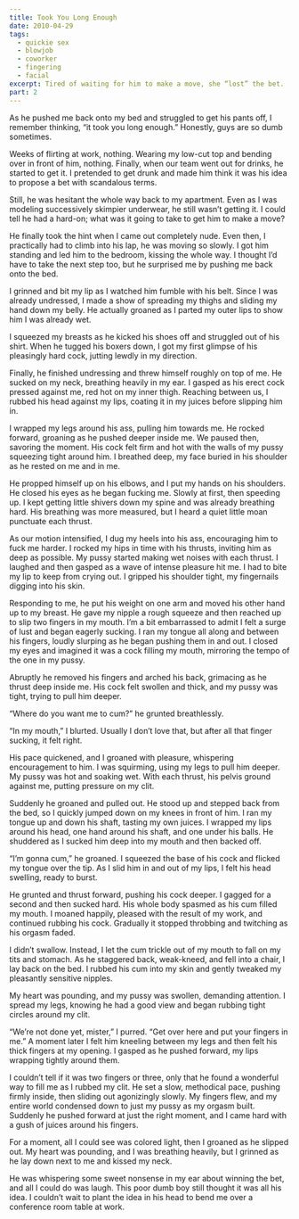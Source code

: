 ```yaml
---
title: Took You Long Enough
date: 2010-04-29
tags:
  - quickie sex
  - blowjob
  - coworker
  - fingering
  - facial
excerpt: Tired of waiting for him to make a move, she “lost” the bet.
part: 2
---
```


As he pushed me back onto my bed and struggled to get his pants off, I remember thinking, “it took you long enough.” Honestly, guys are so dumb sometimes.

Weeks of flirting at work, nothing. Wearing my low-cut top and bending over in front of him, nothing. Finally, when our team went out for drinks, he started to get it. I pretended to get drunk and made him think it was his idea to propose a bet with scandalous terms.

Still, he was hesitant the whole way back to my apartment. Even as I was modeling successively skimpier underwear, he still wasn’t getting it. I could tell he had a hard-on; what was it going to take to get him to make a move?

He finally took the hint when I came out completely nude. Even then, I practically had to climb into his lap, he was moving so slowly. I got him standing and led him to the bedroom, kissing the whole way. I thought I’d have to take the next step too, but he surprised me by pushing me back onto the bed.

I grinned and bit my lip as I watched him fumble with his belt. Since I was already undressed, I made a show of spreading my thighs and sliding my hand down my belly. He actually groaned as I parted my outer lips to show him I was already wet.

I squeezed my breasts as he kicked his shoes off and struggled out of his shirt. When he tugged his boxers down, I got my first glimpse of his pleasingly hard cock, jutting lewdly in my direction.

Finally, he finished undressing and threw himself roughly on top of me. He sucked on my neck, breathing heavily in my ear. I gasped as his erect cock pressed against me, red hot on my inner thigh. Reaching between us, I rubbed his head against my lips, coating it in my juices before slipping him in.

I wrapped my legs around his ass, pulling him towards me. He rocked forward, groaning as he pushed deeper inside me. We paused then, savoring the moment. His cock felt firm and hot with the walls of my pussy squeezing tight around him. I breathed deep, my face buried in his shoulder as he rested on me and in me.

He propped himself up on his elbows, and I put my hands on his shoulders. He closed his eyes as he began fucking me. Slowly at first, then speeding up. I kept getting little shivers down my spine and was already breathing hard. His breathing was more measured, but I heard a quiet little moan punctuate each thrust.

As our motion intensified, I dug my heels into his ass, encouraging him to fuck me harder. I rocked my hips in time with his thrusts, inviting him as deep as possible. My pussy started making wet noises with each thrust. I laughed and then gasped as a wave of intense pleasure hit me. I had to bite my lip to keep from crying out. I gripped his shoulder tight, my fingernails digging into his skin.

Responding to me, he put his weight on one arm and moved his other hand up to my breast. He gave my nipple a rough squeeze and then reached up to slip two fingers in my mouth. I’m a bit embarrassed to admit I felt a surge of lust and began eagerly sucking. I ran my tongue all along and between his fingers, loudly slurping as he began pushing them in and out. I closed my eyes and imagined it was a cock filling my mouth, mirroring the tempo of the one in my pussy.

Abruptly he removed his fingers and arched his back, grimacing as he thrust deep inside me. His cock felt swollen and thick, and my pussy was tight, trying to pull him deeper.

“Where do you want me to cum?” he grunted breathlessly.

“In my mouth,” I blurted. Usually I don’t love that, but after all that finger sucking, it felt right.

His pace quickened, and I groaned with pleasure, whispering encouragement to him. I was squirming, using my legs to pull him deeper. My pussy was hot and soaking wet. With each thrust, his pelvis ground against me, putting pressure on my clit.

Suddenly he groaned and pulled out. He stood up and stepped back from the bed, so I quickly jumped down on my knees in front of him. I ran my tongue up and down his shaft, tasting my own juices. I wrapped my lips around his head, one hand around his shaft, and one under his balls. He shuddered as I sucked him deep into my mouth and then backed off.

“I’m gonna cum,” he groaned. I squeezed the base of his cock and flicked my tongue over the tip. As I slid him in and out of my lips, I felt his head swelling, ready to burst.

He grunted and thrust forward, pushing his cock deeper. I gagged for a second and then sucked hard. His whole body spasmed as his cum filled my mouth. I moaned happily, pleased with the result of my work, and continued rubbing his cock. Gradually it stopped throbbing and twitching as his orgasm faded.

I didn’t swallow. Instead, I let the cum trickle out of my mouth to fall on my tits and stomach. As he staggered back, weak-kneed, and fell into a chair, I lay back on the bed. I rubbed his cum into my skin and gently tweaked my pleasantly sensitive nipples.

My heart was pounding, and my pussy was swollen, demanding attention. I spread my legs, knowing he had a good view and began rubbing tight circles around my clit.

“We’re not done yet, mister,” I purred. “Get over here and put your fingers in me.” A moment later I felt him kneeling between my legs and then felt his thick fingers at my opening. I gasped as he pushed forward, my lips wrapping tightly around them.

I couldn’t tell if it was two fingers or three, only that he found a wonderful way to fill me as I rubbed my clit. He set a slow, methodical pace, pushing firmly inside, then sliding out agonizingly slowly. My fingers flew, and my entire world condensed down to just my pussy as my orgasm built. Suddenly he pushed forward at just the right moment, and I came hard with a gush of juices around his fingers.

For a moment, all I could see was colored light, then I groaned as he slipped out. My heart was pounding, and I was breathing heavily, but I grinned as he lay down next to me and kissed my neck.

He was whispering some sweet nonsense in my ear about winning the bet, and all I could do was laugh. This poor dumb boy still thought it was all his idea. I couldn’t wait to plant the idea in his head to bend me over a conference room table at work.
